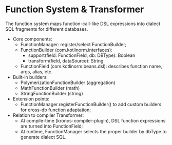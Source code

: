 # Function System & Transformer

The function system maps function-call-like DSL expressions into dialect SQL fragments for different databases.

- Core components:
  - FunctionManager: register/select FunctionBuilder;
  - FunctionBuilder (com.kotlinorm.interfaces):
    - support(field: FunctionField, db: DBType): Boolean
    - transform(field, dataSource): String
  - FunctionField (com.kotlinorm.beans.dsl): describes function name, args, alias, etc.
- Built-in builders:
  - PolymerizationFunctionBuilder (aggregation)
  - MathFunctionBuilder (math)
  - StringFunctionBuilder (string)
- Extension points:
  - FunctionManager.registerFunctionBuilder() to add custom builders for cross-db function adaptation;
- Relation to compiler Transformer:
  - At compile-time (kronos-compiler-plugin), DSL function expressions are turned into FunctionField;
  - At runtime, FunctionManager selects the proper builder by dbType to generate dialect SQL.
